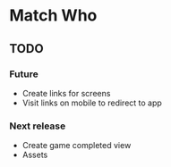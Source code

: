 # Match Who

## TODO

### Future

-   Create links for screens
-   Visit links on mobile to redirect to app

### Next release

-   Create game completed view
-   Assets

